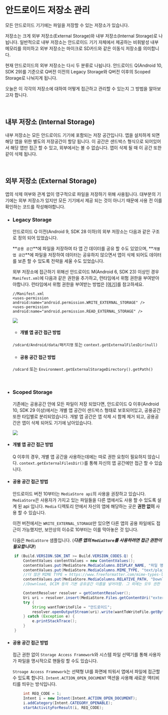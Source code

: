 # 안드로이드 저장소 관리

모든 안드로이드 기기에는 파일을 저장할 수 있는 저장소가 있습니다.

저장소는 크게 외부 저장소(External Storage)와 내부 저장소(Internal Storage)로 나뉩니다. 일반적으로 내부 저장소는 안드로이드 기기 자체에서 제공하는 비휘발성 내부 메모리를 의미하고 외부 저장소는 마이크로 SD카드와 같은 이동식 저장소를 의미합니다.

현재 안드로이드의 외부 저장소는 다시 두 분류로 나뉩니다. 안드로이드 Q(Android 10, SDK 29)를 기준으로 Q버전 이전의 Legacy Storage와 Q버전 이후의 Scoped Storage로 나눠지게 됩니다.

오늘은 이 각각의 저장소에 대하여 어떻게 접근하고 관리할 수 있는지 그 방법을 알아보고자 합니다.

<br/>

## 내부 저장소 (Internal Storage)
내부 저장소는 모든 안드로이드 기기에 포함되는 저장 공간입니다. 앱을 설치하게 되면 해당 앱을 위한 별도의 저장공간이 할당 됩니다. 이 공간은 샌드박스 형식으로 되어있어서 해당 앱만 접근 할 수 있고, 외부에서는 볼 수 없습니다. 앱이 삭제 될 때 이 공간 또한 같이 삭제 됩니다.


<br/>

## 외부 저장소 (External Storage)
앱의 삭제 여부와 관계 없이 영구적으로 파일을 저장하기 위해 사용됩니다. 대부분의 기기에는 외부 저장소가 있지만 모든 기기에서 제공 되는 것이 아니기 때문에 사용 전 이를 확인하는 코드를 작성해야합니다. 

- ### Legacy Storage
  
  안드로이드 Q 이전(Android 9, SDK 28 이하)의 외부 저장소는 다음과 같은 구조로 정의 되어 있었습니다.
  
   **`공용 공간`**에 파일을 저장하여 타 앱 간 데이터를 공유 할 수도 있었으며, **`개별 앱 공간`**에 파일을 저장하여 데이터는 공유하지 않으면서 앱이 삭제 되어도 데이터를 보존 할 수 있도록 전략을 세울 수도 있었습니다.
  
   외부 저장소에 접근하기 위해선 안드로이드 M(Android 6, SDK 23) 이상인 경우 `Manifest.xml`에 다음과 같은 권한을 추가하고, 런타임에서 위험 권한을 부여받아야합니다. 런타임에서 위험 권한을 부여받는 방법은 [[여기]](https://gun0912.tistory.com/55)를 참고하세요. 
   
  ```
  //Manifest.xml
  <uses-permission android:name="android.permission.WRITE_EXTERNAL_STORAGE" />
  <uses-permission android:name="android.permission.READ_EXTERNAL_STORAGE" />
  ```
   
  ![](https://images.velog.io/images/eia51/post/ead998f7-972e-4492-a95d-3a7e25adb0fd/q_before.png)
 
  - #### 개별 앱 공간 접근 방법 
   `/sdcard/Android/data/패키지명` 또는 `context.getExternalFilesDir(null)`
   
   - #### 공용 공간 접근 방법 
   `/sdcard` 또는 `Environment.getExternalStorageDirectory().getPath()`   

<br/>

- ### Scoped Storage

  기존에는 공용공간 안에 모든 파일이 저장 되었다면, 안드로이드 Q 이후(Android 10, SDK 29 이상)에서는 개별 앱 공간이 샌드박스 형태로 보호되어있고, 공용공간 또한 타입별로 분리되었습니다. 개발 앱 공간은 앱 삭제 시 함께 제거 되고, 공용공간은 앱이 삭제 되어도 기기에 남아있습니다.

  ![](https://images.velog.io/images/eia51/post/c4b3c261-6f8b-4b17-9fa1-562fba7218ce/q_after.png)

 - #### 개별 앱 공간 접근 방법 
   Q 이후의 경우, 개별 앱 공간을 사용하는데에는 따로 권한 요청이 필요하지 않습니다.
   `context.getExternalFilesDir()`를 통해 자신의 앱 공간에만 접근 할 수 있습니다.
   
 - #### 공용 공간 접근 방법 
   안드로이드 버전 10부터는 `MediaStore api`의 사용을 권장하고 있습니다. `MediaStore`은 사용자가 가지고 있는 파일들을 다른 앱에서도 사용 할 수 있도록 설계 된 api 입니다. `Media` 디렉토리 안에서 자신의 앱에 해당하는 곳은 **권한 없이** 사용 할 수 있습니다.
   
   이전 버전에서는 `WRITE_EXTERNAL_STORAGE`만 있으면 다른 앱의 공용 파일에도 접근이 가능했지만, 보안상의 이슈로 10부터는 이를 막아놓은 것 입니다.
   
   다음은 `MediaStore` 샘플입니다. (***다른 앱의 `MediaStore`를 사용하려면 접근 권한이 필요합니다!***)
```java
    if (Build.VERSION.SDK_INT >= Build.VERSION_CODES.Q) {
        ContentValues contentValues = new ContentValues();
        contentValues.put(MediaStore.MediaColumns.DISPLAY_NAME, "파일 명");
        contentValues.put(MediaStore.MediaColumns.MIME_TYPE, "text/plain"); 
        //더 많은 MIME TYPE = https://www.freeformatter.com/mime-types-list.html
        contentValues.put(MediaStore.MediaColumns.RELATIVE_PATH, "Download");
        //Download, DCIM 등의 기본 공유공간 이름을 넣어야함. 그 외에는 모두 권한 에러 발생

        ContentResolver resolver = getContentResolver();
        Uri uri = resolver.insert(MediaStore.Files.getContentUri("external"), contentValues);
        try {
            String wantToWriteFile = "안드로이드";
            resolver.openOutputStream(uri).write(wantToWriteFile.getBytes());
        } catch (Exception e) {
            e.printStackTrace();
        }
    }   
```

 - #### 공용 공간 접근 방법
   접근 권한 없이 `Storage Access Framework`와 시스템 파일 선택기를 통해 사용자가 파일을 명시적으로 핸들링 할 수도 있습니다.
   
   `Stroage Access Framework`는 선택형 UI를 화면에 띄워서 앱에서 파일에 접근할 수 있도록 합니다. `Intent.ACTION_OPEN_DOCUMENT` 액션을 사용해 새로운 액티비티를 띄우는 방식입니다.
   
```java
        int REQ_CODE = 1;
        Intent i = new Intent(Intent.ACTION_OPEN_DOCUMENT);
        i.addCategory(Intent.CATEGORY_OPENABLE);
        startActivityForResult(i, REQ_CODE);
```

